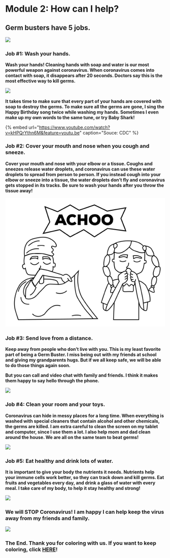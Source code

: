 # Module 2: How can I help?

## **Germ busters have 5 jobs.**  

![](../.gitbook/assets/counting-covid%20%281%29.png)

### **Job \#1: Wash your hands.**

**Wash your hands! Cleaning hands with soap and water is our most powerful weapon against coronavirus. When coronavirus comes into contact with soap, it disappears after 20 seconds. Doctors say this is the most effective way to kill germs.**

![](https://lh5.googleusercontent.com/fSdJA0R33KXwCdYeTDL9DgfobZKCoERs3PzjAmhzEU1sKpwrPneKT2fuvgNDzHXsugLGKhK_z04R89AfyZSGz3ivREpigohlqkFDfmmiivcI8XT1WZRX6rAaOOAM_x8xxdMZ-RYA)

**It takes time to make sure that every part of your hands are covered with soap to destroy the germs. To make sure all the germs are gone, I sing the Happy Birthday song twice while washing my hands. Sometimes I even make up my own words to the same tune, or try Baby Shark!** 

{% embed url="https://www.youtube.com/watch?v=kHPQrYthn6M&feature=youtu.be" caption="Souce: CDC" %}

### **Job \#2: Cover your mouth and nose when you cough and sneeze.**

**Cover your mouth and nose with your elbow or a tissue. Coughs and sneezes release water droplets, and coronavirus can use these water droplets to spread from person to person. If you instead cough into your elbow or sneeze into a tissue, the water droplets don’t fly and coronavirus gets stopped in its tracks. Be sure to wash your hands after you throw the tissue away!**

![I use my elbow or a tissue to cover my nose and mouth.](../.gitbook/assets/image%20%284%29.png)

### **Job \#3: Send love from a distance.**

**Keep away from people who don’t live with you. This is my least favorite part of being a Germ Buster. I miss being out with my friends at school and giving my grandparents hugs. But if we all keep safe, we will be able to do those things again soon.**

**But you can call and video chat with family and friends. I think it makes them happy to say hello through the phone.**

![](https://lh3.googleusercontent.com/nXKms_Vfm7jy50c_TE8-_bo2GIM_1NaQF3AtXKIcwcdl113T-_fkgw2PGqtDELatV9G9A6dC71Jr-vBOCVp72ymEtZuVFhXBFdE4BJVaztBCfmE-iySTxfzamprCZKr9EVIFTCUJ)

### **Job \#4: Clean your room and your toys.**

**Coronavirus can hide in messy places for a long time. When everything is washed with special cleaners that contain alcohol and other chemicals, the germs are killed. I am extra careful to clean the screen on my tablet and computer, since I use them a lot. I also help mom and dad clean around the house. We are all on the same team to beat germs!**

![](https://lh6.googleusercontent.com/uGAyTSSqMYweP0-JsQEtA9FkgkaCeq_jlzdrhThlY0wp4Irfti6OBUBnFkorikg2BbAEtcvM3ruljaAN8Sy7PKwXZ2QvXJ7u2QUBIQZGQCQfh2Y-O52KEaQZ5lX3sqUHVSm82Fx5)

### **Job \#5: Eat healthy and drink lots of water.**

**It is important to give your body the nutrients it needs. Nutrients help your immune cells work better, so they can track down and kill germs. Eat fruits and vegetables every day, and drink a glass of water with every meal. I take care of my body, to help it stay healthy and strong!**

![](https://lh6.googleusercontent.com/AKXKnLXxfJPuQpUwzSzCjgK3T56P4c8eLWGDHxQcCaUKKtIf195YpAhdItL0wIKKumaZbbiVgQJehMvMAftDcXZFCzLMCIgOkjLFZOubRhi3KBRtHGW2kpo1VF_AZETkYdKLKLbK)

### **We will STOP Coronavirus! I am happy I can help keep the virus away from my friends and family.**

![](https://lh6.googleusercontent.com/Slu3sceW8FUlaR7MepDl1eTsKsrsSUDEopMgwgl26ArjWhfsXwWMMCMFr4AQ5hLm79Wf7RynEUSkKxTI9Cr-n_nJPUgMtCj217_0m27lLc2leoM0VzjwQGl5xe32BoPxA20JxmlC)

### **The End. Thank you for coloring with us. If you want to keep coloring, click** [**HERE**](https://www.coloringforcovid.com/)**!**  

